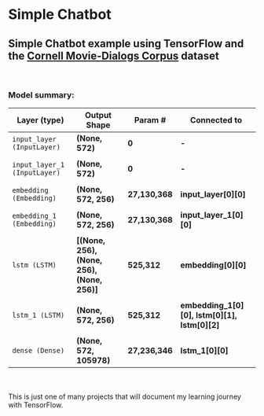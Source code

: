 # Simple Chatbot
## Simple Chatbot example using TensorFlow and the [Cornell Movie-Dialogs Corpus](https://www.cs.cornell.edu/~cristian/Cornell_Movie-Dialogs_Corpus.html) dataset
<br>

### Model summary:

| Layer (type)                  | Output Shape                                 | Param #         | Connected to                                     |
--------------------------------|---------------------------                   |-----------------|--------------------------------------------------|
| `input_layer (InputLayer)`    | **(None, 572)**                              | **0**           | **-**                                            |
|                               |                                              |                 |                                                  |
| `input_layer_1 (InputLayer)`  | **(None, 572)**                              | **0**           | **-**                                            |
|                               |                                              |                 |                                                  |
| `embedding (Embedding)`       | **(None, 572, 256)**                         | **27,130,368**  | **input_layer[0][0]**                            |
|                               |                                              |                 |                                                  |
| `embedding_1 (Embedding)`     | **(None, 572, 256)**                         | **27,130,368**  | **input_layer_1[0][0]**                          |
|                               |                                              |                 |                                                  |
| `lstm (LSTM)`                 | **[(None, 256), (None, 256), (None, 256)]**  | **525,312**     | **embedding[0][0]**                              |
|                               |                                              |                 |                                                  |
| `lstm_1 (LSTM)`               | **(None, 572, 256)**                         | **525,312**     | **embedding_1[0][0], lstm[0][1], lstm[0][2]**    |
|                               |                                              |                 |                                                  |
| `dense (Dense)`               | **(None, 572, 105978)**                      | **27,236,346**  | **lstm_1[0][0]**                                 |


<br><br>
This is just one of many projects that will document my learning journey with TensorFlow.
